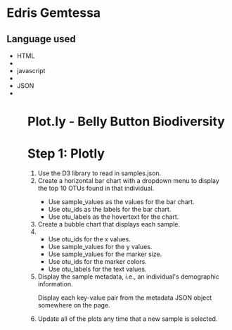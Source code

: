 <h1>Edris Gemtessa</h1>
<h2>Language used</h2>
<ul>
<li>HTML<li>
  <li>javascript<li>
<li>JSON<li>
  <ul>

<h1>Plot.ly  - Belly Button Biodiversity
</h1>
<h1>Step 1: Plotly</h1>

<ol>
  <li>Use the D3 library to read in samples.json.</li>


<li>Create a horizontal bar chart with a dropdown menu to display the top 10 OTUs found in that individual.</li>



<ul>
  <li>Use sample_values as the values for the bar chart.</li>


<li>Use otu_ids as the labels for the bar chart.</li>


<li>Use otu_labels as the hovertext for the chart.</li>


</ul>
<li>Create a bubble chart that displays each sample.<li>
<ul>
<li>Use otu_ids for the x values.</li>


<li>Use sample_values for the y values.</li>


<li>Use sample_values for the marker size.</li>


<li>Use otu_ids for the marker colors.</li>


<li>Use otu_labels for the text values.</li>

</ul>

  <li>Display the sample metadata, i.e., an individual's demographic information.


Display each key-value pair from the metadata JSON object somewhere on the page.</li>
<li>Update all of the plots any time that a new sample is selected.</>
</ol>


